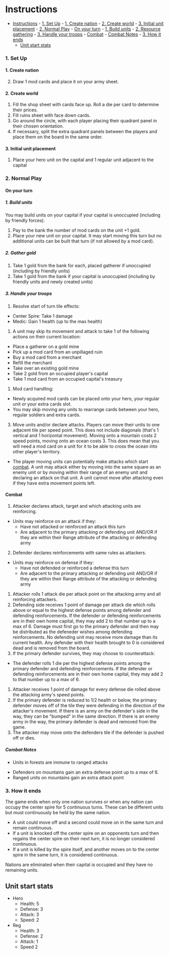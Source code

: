 # Instructions

<!-- TOC depthFrom:1 depthTo:6 withLinks:1 updateOnSave:1 orderedList:0 -->

- [Instructions](#instructions)
		- [1. Set Up](#1-set-up)
			- [1. Create nation](#1-create-nation)
			- [2. Create world](#2-create-world)
			- [3. Initial unit placement](#3-initial-unit-placement)
		- [2. Normal Play](#2-normal-play)
			- [On your turn](#on-your-turn)
				- [1. Build units](#1-build-units)
				- [2. Resource gathering](#2-resource-gathering)
				- [3. Handle your troops](#3-handle-your-troops)
			- [Combat](#combat)
				- [Combat Notes](#combat-notes)
		- [3. How it ends](#3-how-it-ends)
	- [Unit start stats](#unit-start-stats)

<!-- /TOC -->

### 1. Set Up

#### 1. Create nation

2. Draw 1 mod cards and place it on your army sheet.

#### 2. Create world
<!-- XXX Do I want to use the ocean aisles? -->

1. Fill the shop sheet with cards face up. Roll a die per card to determine their prices.
1. Fill ruins sheet with face down cards.
1. Go around the circle, with each player placing their quadrant panel in their chosen orientation.
2. If necessary, split the extra quadrant panels between the players and place them on the board in the same order.

#### 3. Initial unit placement

1. Place your hero unit on the capital and 1 regular unit adjacent to the capital

<!-- ##### Panel description
Contains:
- 1 merchant
- 1 ruin
- 1 capital (centered)
- 3 resource gathering points -->
<!-- TODO add photos or drawings to doc of WIP panels -->
<!-- TODO add cursed earth to panels -->

### 2. Normal Play

#### On your turn
##### 1. Build units
You may build units on your capital if your capital is unoccupied (including by friendly forces).
1. Pay to the bank the number of mod cards on the unit +1 gold.
1. Place your new unit on your capital. It may start moving this turn but no additional units can be built that turn (if not allowed by a mod card).

##### 2. Gather gold
1. Take 1 gold from the bank for each, placed gatherer if unoccupied (including by friendly units)
1. Take 1 gold from the bank if your capital is unoccupied (including by friendly units and newly created units)
<!-- TODO determine limit on resource gatherers -->

##### 3. Handle your troops

1. Resolve start of turn tile effects:
  - Center Spire:
    Take 1 damage
    <!-- also considering `d6-3` -->
  - Medic:
    Gain 1 health (up to the max health)
1. A unit may skip its movement and attack to take 1 of the following actions on their current location:
  - Place a gatherer on a gold mine
  - Pick up a mod card from an unpillaged ruin
  - Buy a mod card from a merchant
  - Refill the merchant
  - Take over an existing gold mine
  - Take 2 gold from an occupied player's capital
  - Take 1 mod card from an occupied capital's treasury
1. Mod card handling:
  - Newly acquired mod cards can be placed onto your hero, your regular unit or your extra cards slot.
  - You may skip moving any units to rearrange cards between your hero, regular soldiers and extra cards.
<!-- Should this have a resource cost instead? -->
3. Move units and/or declare attacks. Players can move their units to one adjacent tile per speed point. This does not include diagonals (that's 1 vertical and 1 horizontal movement). Moving onto a mountain costs 2 speed points, moving onto an ocean costs 3. This does mean that you will need a mod card on a unit for it to be able to cross the ocean into other player's territory.
  - The player moving units can potentially make attacks which start [combat](####Combat). A unit may attack either by moving into the same square as an enemy unit or by moving within their range of an enemy unit and declaring an attack on that unit. A unit cannot move after attacking even if they have extra movement points left.
<!-- 4. Capital may attack by itself if unoccupied. -->
<!-- 5. Units on friendly capital may regain 1 hp up to their max. -->
<!-- XXX Does this create a dominant strategy of stacking the high defense units behind attacking units? -->

####  Combat

1. Attacker declares attack, target and which attacking units are reinforcing.
  * Units may reinforce on an attack if they:
    - Have not attacked or reinforced an attack this turn
    - Are adjacent to the primary attacking or defending unit AND/OR if they are within their Range attribute of the attacking or defending army
2. Defender declares reinforcements with same rules as attackers.
  * Units may reinforce on defense if they:
    - Have not defended or reinforced a defense this turn
    - Are adjacent to the primary attacking or defending unit AND/OR if they are within their Range attribute of the attacking or defending army
1. Attacker rolls 1 attack die per attack point on the attacking army and all reinforcing attackers.
1. Defending side receives 1 point of damage per attack die which rolls above or equal to the highest defense points among defender and defending reinforcements. If the defender or defending reinforcements are in their own home capital, they may add 2 to that number up to a max of 6. Damage must first go to the primary defender and then may be distributed as the defeneder wishes among defending reinforcements. No defending unit may receive more damage than its current health. Any defender with their health brought to 0 is considered dead and is removed from the board.
1. If the primary defender survives, they may choose to counterattack:
  - The defender rolls 1 die per the highest defense points among the primary defender and defending reinforcements. If the defender or defending reinforcements are in their own home capital, they may add 2 to that number up to a max of 6.
1. Attacker receives 1 point of damage for every defense die rolled above the attacking army's speed points.
1. If the primary defender is reduced to 1/2 health or below, the primary defender moves off of the tile they were defending in the direction of the attacker's movement. If there is an army on the defender's side in the way, they can be "bumped" in the same direction. If there is an enemy army in the way, the primary defender is dead and removed from the game.
1. The attacker may move onto the defenders tile if the defender is pushed off or dies.

##### Combat Notes
<!-- - Capitals with a unit in them grant +2 to range attribute to any occupying friendly army. -->
- Units in forests are immune to ranged attacks
<!-- - Unoccupied capitals have a range attribute of 2, a defense of 2 and an attack of 2 when empty. -->
- Defenders on mountains gain an extra defense point up to a max of 6.
- Ranged units on mountains gain an extra attack point

### 3. How it ends

The game ends when only one nation survives or when any nation can occupy the center spire for 5 continuous turns. These can be different units but must continuously be held by the same nation.
  - A unit could move off and a second could move on in the same turn and remain continuous.
  - If a unit is knocked off the center spire on an opponents turn and then regains the center spire on their next turn, it is no longer considered continuous.
  - If a unit is killed by the spire itself, and another moves on to the center spire in the same turn, it is considered continuous.
<!-- XXX Econ victory at 20 gold? -->
Nations are eliminated when their capital is occupied and they have no remaining units.

<!-- ## Captured units

Captured units are put off the board and are considered to be in the capital dungeons. Any occupying units can choose to release any number of units from the dungeons. Released units go to adjacent tiles.

The owner of the dungeon can offer to ransom captured units to their owners. -->


## Unit start stats

* Hero
  - Health: 5
  - Defense: 3
  - Attack: 3
  - Speed: 2
* Reg
  - Health: 3
  - Defense: 2
  - Attack: 1
  - Speed 2
